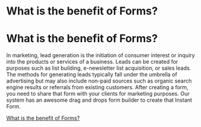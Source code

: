 # What is the benefit of Forms?

# **What is the benefit of Forms?**

In marketing, lead generation is the initiation of consumer interest or inquiry into the products or services of a business. Leads can be created for purposes such as list building, e-newsletter list acquisition, or sales leads. The methods for generating leads typically fall under the umbrella of advertising but may also include non-paid sources such as organic search engine results or referrals from existing customers. After creating a form, you need to share that form with your clients for marketing purposes. Our system has an awesome drag and drops form builder to create that Instant Form.

[What is the benefit of Forms?](What%20is%20the%20benefit%20of%20Forms%20a86ef19701174057bc0d7e5af00862bd/What%20is%20the%20benefit%20of%20Forms%20ccd2ec760f88476b984741542f9c85d9.md)